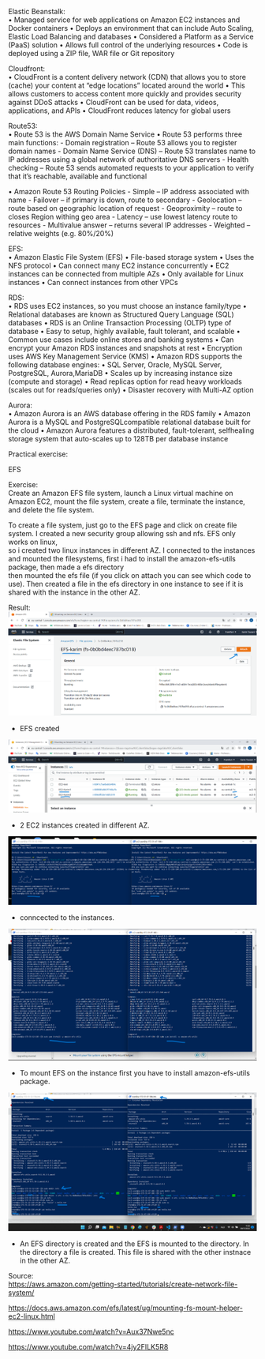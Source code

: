 Elastic Beanstalk:  
• Managed service for web applications on Amazon EC2 instances and Docker containers
• Deploys an environment that can include Auto Scaling, Elastic Load Balancing and databases
• Considered a Platform as a Service (PaaS) solution
• Allows full control of the underlying resources
• Code is deployed using a ZIP file, WAR file or Git repository  

Cloudfront:  
• CloudFront is a content delivery network (CDN) that allows you to store (cache) your content at “edge locations” located around the world
• This allows customers to access content more quickly and provides security against DDoS attacks
• CloudFront can be used for data, videos, applications, and APIs
• CloudFront reduces latency for global users  

Route53:  
• Route 53 is the AWS Domain Name Service
• Route 53 performs three main functions:
    - Domain registration – Route 53 allows you to register domain names
    - Domain Name Service (DNS) – Route 53 translates name to IP addresses using a global network of authoritative DNS servers
    - Health checking – Route 53 sends automated requests to your application to verify that it’s reachable, available and functional  

• Amazon Route 53 Routing Policies
    - Simple – IP address associated with name
    - Failover – if primary is down, route to secondary
    - Geolocation – route based on geographic location of request
    - Geoproximity – route to closes Region withing geo area
    - Latency – use lowest latency route to resources
    - Multivalue answer – returns several IP addresses
    - Weighted – relative weights (e.g. 80%/20%)  

EFS:  
• Amazon Elastic File System (EFS)
• File-based storage system
• Uses the NFS protocol
• Can connect many EC2 instance concurrently
• EC2 instances can be connected from multiple AZs
• Only available for Linux instances
• Can connect instances from other VPCs  

RDS:  
• RDS uses EC2 instances, so you must choose an instance family/type
• Relational databases are known as Structured Query Language (SQL) databases
• RDS is an Online Transaction Processing (OLTP) type of database
• Easy to setup, highly available, fault tolerant, and scalable
• Common use cases include online stores and banking systems
• Can encrypt your Amazon RDS instances and snapshots at rest
• Encryption uses AWS Key Management Service (KMS)
• Amazon RDS supports the following database engines:
• SQL Server, Oracle, MySQL Server, PostgreSQL, Aurora,MariaDB
• Scales up by increasing instance size (compute and storage)
• Read replicas option for read heavy workloads (scales out for reads/queries only)
• Disaster recovery with Multi-AZ option  

Aurora:  
• Amazon Aurora is an AWS database offering in the RDS family
• Amazon Aurora is a MySQL and PostgreSQLcompatible relational database built for the cloud
• Amazon Aurora features a distributed, fault-tolerant, selfhealing storage system that auto-scales up to 128TB per database instance  

Practical exercise:  

EFS  

Exercise:  
Create an Amazon EFS file system, launch a Linux virtual machine on Amazon EC2, mount the file system, create a file, terminate the instance, and delete the file system.  

To create a file system, just go to the EFS page and click on create file system. I created a new security group allowing ssh and nfs. EFS only works on linux,  
so i created two linux instances in different AZ. I connected to the instances and mounted the filesystems, first i had to install the amazon-efs-utils package, then made a efs directory  
then mounted the efs file (if you click on attach you can see which code to use). Then created a file in the efs directory in one instance to see if it is shared with the instance in the other AZ.  

Result:  
![efs created](https://github.com/Techgrounds-Cloud-9/cloud-9-karimtouzani24/blob/418480e35ed4bcc6637cd378f7c141f5550e8371/00_includes/AWS/EFS/efs1.png)  
- EFS created  

![EC2 instances created](https://github.com/Techgrounds-Cloud-9/cloud-9-karimtouzani24/blob/418480e35ed4bcc6637cd378f7c141f5550e8371/00_includes/AWS/EFS/efs2%20instance%20created%20zones.png)  
- 2 EC2 instances created in different AZ.  

![connected to EC2](https://github.com/Techgrounds-Cloud-9/cloud-9-karimtouzani24/blob/418480e35ed4bcc6637cd378f7c141f5550e8371/00_includes/AWS/EFS/efs3%20ec2%20connected.png)  
- conncected to the instances.  

![install amazon-efs-utils](https://github.com/Techgrounds-Cloud-9/cloud-9-karimtouzani24/blob/418480e35ed4bcc6637cd378f7c141f5550e8371/00_includes/AWS/EFS/efs4%20ec2%20install%20efs%20utils.png)  
- To mount EFS on the instance first you have to install amazon-efs-utils package.  

![result](https://github.com/Techgrounds-Cloud-9/cloud-9-karimtouzani24/blob/418480e35ed4bcc6637cd378f7c141f5550e8371/00_includes/AWS/EFS/efs5%20result.png)  
- An EFS directory is created and the EFS is mounted to the directory. In the directory a file is created. This file is shared with the other instnace in the other AZ.





Source:  
https://aws.amazon.com/getting-started/tutorials/create-network-file-system/  

https://docs.aws.amazon.com/efs/latest/ug/mounting-fs-mount-helper-ec2-linux.html

https://www.youtube.com/watch?v=Aux37Nwe5nc  

https://www.youtube.com/watch?v=4jy2FILK5R8

